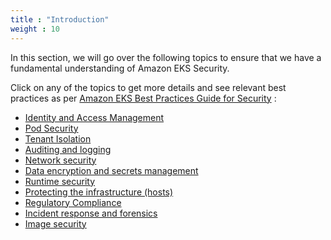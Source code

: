 ```yaml
---
title : "Introduction"
weight : 10
---
```


In this section, we will go over the following topics to ensure that we have a fundamental understanding of Amazon EKS Security. 

Click on any of the topics to get more details and see relevant best practices as per 
[Amazon EKS Best Practices Guide for Security](https://aws.github.io/aws-eks-best-practices/security/docs/) :

* [Identity and Access Management](https://aws.github.io/aws-eks-best-practices/security/docs/iam/)
* [Pod Security](https://aws.github.io/aws-eks-best-practices/security/docs/pods/)
* [Tenant Isolation](https://aws.github.io/aws-eks-best-practices/security/docs/multitenancy/)
* [Auditing and logging](https://aws.github.io/aws-eks-best-practices/security/docs/detective/)
* [Network security](https://aws.github.io/aws-eks-best-practices/security/docs/network/)
* [Data encryption and secrets management](https://aws.github.io/aws-eks-best-practices/security/docs/data/)
* [Runtime security](https://aws.github.io/aws-eks-best-practices/security/docs/runtime/)
* [Protecting the infrastructure (hosts)](https://aws.github.io/aws-eks-best-practices/security/docs/hosts/)
* [Regulatory Compliance](https://aws.github.io/aws-eks-best-practices/security/docs/compliance/)
* [Incident response and forensics](https://aws.github.io/aws-eks-best-practices/security/docs/incidents/)
* [Image security](https://aws.github.io/aws-eks-best-practices/security/docs/image/)